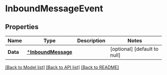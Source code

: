 # InboundMessageEvent

## Properties
Name | Type | Description | Notes
------------ | ------------- | ------------- | -------------
**Data** | [***InboundMessage**](InboundMessage.md) |  | [optional] [default to null]

[[Back to Model list]](../README.md#documentation-for-models) [[Back to API list]](../README.md#documentation-for-api-endpoints) [[Back to README]](../README.md)

